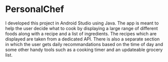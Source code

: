 # PersonalChef
I developed this project in Android Studio using Java. The app is meant to help the user decide what to cook by displaying a large range of different foods along with a recipe and a list of ingredients. The recipes which are displayed are taken from a dedicated API. There is also a separate section in which the user gets daily recommandations based on the time of day and some other handy tools such as a cooking timer and an updateable grocery list.
